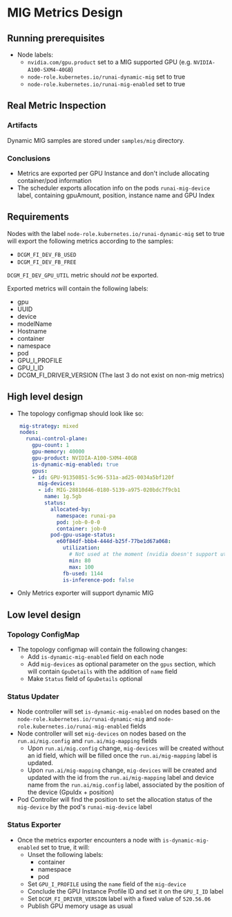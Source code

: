 # MIG Metrics Design

## Running prerequisites
- Node labels:
  - `nvidia.com/gpu.product` set to a MIG supported GPU (e.g. `NVIDIA-A100-SXM4-40GB`)
  - `node-role.kubernetes.io/runai-dynamic-mig` set to true
  - `node-role.kubernetes.io/runai-mig-enabled` set to true

## Real Metric Inspection

### Artifacts
Dynamic MIG samples are stored under `samples/mig` directory.

### Conclusions
- Metrics are exported per GPU Instance and don't include allocating container/pod information
- The scheduler exports allocation info on the pods `runai-mig-device` label, containing gpuAmount, position, instance name and GPU Index

## Requirements
Nodes with the label `node-role.kubernetes.io/runai-dynamic-mig` set to true will export the following metrics according to the samples:
- `DCGM_FI_DEV_FB_USED`
- `DCGM_FI_DEV_FB_FREE`

`DCGM_FI_DEV_GPU_UTIL` metric should *not* be exported.

Exported metrics will contain the following labels:
- gpu
- UUID
- device
- modelName
- Hostname
- container
- namespace
- pod
- GPU_I_PROFILE
- GPU_I_ID
- DCGM_FI_DRIVER_VERSION
(The last 3 do not exist on non-mig metrics)

## High level design
- The topology configmap should look like so:
```yml
    mig-strategy: mixed
    nodes:
      runai-control-plane:
        gpu-count: 1
        gpu-memory: 40000
        gpu-product: NVIDIA-A100-SXM4-40GB
        is-dynamic-mig-enabled: true
        gpus:
        - id: GPU-91350851-5c96-531a-ad25-0034a5bf120f
          mig-devices:
          - id: MIG-28810d46-0180-5139-a975-020bdc7f9cb1
            name: 1g.5gb
            status:
              allocated-by:
                namespace: runai-pa
                pod: job-0-0-0
                container: job-0
              pod-gpu-usage-status:
                e60f84df-bbb4-444d-b25f-77be1d67a068:
                  utilization:
                    # Not used at the moment (nvidia doesn't support utilization metrics on MIG instances)
                    min: 80
                    max: 100
                  fb-used: 1144
                  is-inference-pod: false
```
- Only Metrics exporter will support dynamic MIG

## Low level design
### Topology ConfigMap
- The topology configmap will contain the following changes:
  - Add `is-dynamic-mig-enabled` field on each node
  - Add `mig-devices` as optional parameter on the `gpus` section, which will contain `GpuDetails` with the addition of `name` field
  - Make `Status` field of `GpuDetails` optional
### Status Updater
- Node controller will set `is-dynamic-mig-enabled` on nodes based on the `node-role.kubernetes.io/runai-dynamic-mig` and `node-role.kubernetes.io/runai-mig-enabled` fields
- Node controller will set `mig-devices` on nodes based on the `run.ai/mig.config` and `run.ai/mig-mapping` fields
  - Upon `run.ai/mig.config` change, `mig-devices` will be created without an id field, which will be filled once the `run.ai/mig-mapping` label is updated.
  - Upon `run.ai/mig-mapping` change, `mig-devices` will be created and updated with the id from the `run.ai/mig-mapping` label and device name from the `run.ai/mig.config` label, associated by the position of the device (GpuIdx + position)
- Pod Controller will find the position to set the allocation status of the `mig-device` by the pod's `runai-mig-device` label

### Status Exporter
- Once the metrics exporter encounters a node with `is-dynamic-mig-enabled` set to true, it will:
  - Unset the following labels:
    - container
    - namespace
    - pod
  - Set `GPU_I_PROFILE` using the `name` field of the `mig-device`
  - Conclude the GPU Instance Profile ID and set it on the `GPU_I_ID` label
  - Set `DCGM_FI_DRIVER_VERSION` label with a fixed value of `520.56.06`
  - Publish GPU memory usage as usual